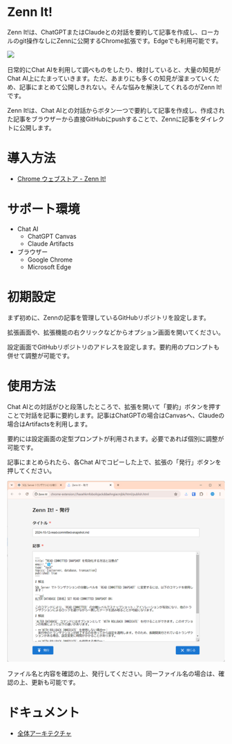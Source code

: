 # Zenn It!

Zenn It!は、ChatGPTまたはClaudeとの対話を要約して記事を作成し、ローカルのgit操作なしにZennに公開するChrome拡張です。Edgeでも利用可能です。

![](assets/Animation.gif)

日常的にChat AIを利用して調べものをしたり、検討していると、大量の知見がChat AI上にたまっていきます。ただ、あまりにも多くの知見が溜まっていくため、記事にまとめて公開しきれない。そんな悩みを解決してくれるのがZenn It!です。

Zenn It!は、Chat AIとの対話からボタン一つで要約して記事を作成し、作成された記事をブラウザーから直接GitHubにpushすることで、Zennに記事をダイレクトに公開します。

# 導入方法

- [Chrome ウェブストア - Zenn It!](https://chromewebstore.google.com/detail/Zenn+It%21/lhfagcodgjiglflidojjacmmiijhofee)

# サポート環境

- Chat AI
  - ChatGPT Canvas
  - Claude Artifacts
- ブラウザー
  - Google Chrome
  - Microsoft Edge

# 初期設定

まず初めに、Zennの記事を管理しているGitHubリポジトリを設定します。

拡張画面や、拡張機能の右クリックなどからオプション画面を開いてください。

設定画面でGitHubリポジトリのアドレスを設定します。要約用のプロンプトも併せて調整が可能です。

# 使用方法

Chat AIとの対話がひと段落したところで、拡張を開いて「要約」ボタンを押すことで対話を記事に要約します。記事はChatGPTの場合はCanvasへ、Claudeの場合はArtifactsを利用します。

要約には設定画面の定型プロンプトが利用されます。必要であれば個別に調整が可能です。

記事にまとめられたら、各Chat AIでコピーした上で、拡張の「発行」ボタンを押してください。

![](assets/publish.png)

ファイル名と内容を確認の上、発行してください。同一ファイル名の場合は、確認の上、更新も可能です。

# ドキュメント
 - [全体アーキテクチャ](doc/Architecture.md)